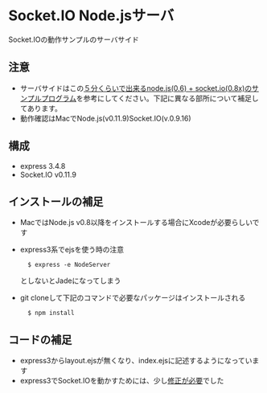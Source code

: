 Socket.IO Node.jsサーバ
=============

Socket.IOの動作サンプルのサーバサイド

注意
-------

* サーバサイドはこの[５分くらいで出来るnode.js(0.6) + socket.io(0.8x)のサンプルプログラム](http://d.hatena.ne.jp/replication/20111108/1320762287)を参考にしてください。下記に異なる部所について補足してあります。
* 動作確認はMacでNode.js(v0.11.9)Socket.IO(v.0.9.16)

構成
------------

* express 3.4.8
* Socket.IO v0.11.9

インストールの補足
------------

* MacではNode.js v0.8以降をインストールする場合にXcodeが必要らしいです
* express3系でejsを使う時の注意

		$ express -e NodeServer
		
	としないとJadeになってしまう
* git cloneして下記のコマンドで必要なパッケージはインストールされる

		$ npm install

コードの補足
------------

* express3からlayout.ejsが無くなり、index.ejsに記述するようになっています
* express3でSocket.IOを動かすためには、少し[修正が必要](http://blog.craftgear.net/4f9706929fde17f20f000001/title/express3%E3%81%A8Socket.IO)でした